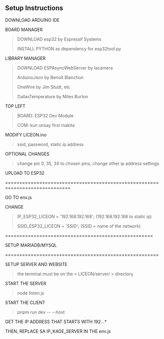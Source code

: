 ## Setup Instructions

DOWNLOAD ARDUINO IDE

BOARD MANAGER
> DOWNLOAD esp32 by Espressif Systems
> 
> INSTALL PYTHON as dependency for esp32tool.py
> 

LIBRARY MANAGER
> DOWNLOAD ESPAsyncWebServer by lacamera
> 
> ArduinoJson by Benoit Blanchon
> 
> OneWire by Jim Studt, etc
> 
> DallasTemperature by Miles Burton
> 

TOP LEFT
> BOARD: ESP32 Dev Module
> 
> COM: kun unsay first makita
> 

MODIFY LICEON.ino
> ssid, password, static ip address



OPTIONAL CHANGES
>change pin 0, 35, 34 to chosen pins, change other ip address settings



UPLOAD TO ESP32

=============================================================================

GO TO env.js

CHANGE 
>IP_ESP32_LICEON = '192.168.192.168'; (192.168.192.168 to static ip)
>
>SSID_ESP32_LICEON = 'SSID'; (SSID = name of the network)


====================================================

SETUP MARIADB/MYSQL

======================================================

SETUP SERVER AND WEBSITE
>the terminal must be on the < LICEON/server/ > directory

START THE SERVER
>node listen.js


START THE CLIENT
>pnpm run dev -- --host

GET THE IP ADDRESS THAT STARTS WITH 192.*.*.*

THEN, REPLACE SA IP_KAGE_SERVER IN THE env.js



